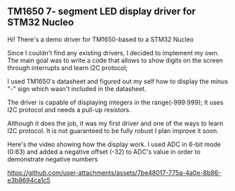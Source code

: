 ## TM1650 7- segment LED display driver for STM32 Nucleo

Hi! There's a demo driver for TM1650-based to a STM32 Nucleo



Since I couldn't find any existing drivers, I decided to implement my own. The main goal was to write a code that allows to show digits on the screen through interrupts and learn I2C protocol;

I used TM1650's datasheet and figured out my self how to display the minus "-" sign which wasn't included in the datasheet. 


The driver is capable of displaying integers in the range(-999:999);
It uses I2C protocol and needs a pull-up resistors. 

Although it does the job, it was my first driver and one of the ways to learn I2C protocol. It is not guaranteed to be fully robust I plan improve it soon.


Here's the video showing how the display work. I used ADC in 6-bit mode (0:63) and added a negative offset (-32)  to ADC's value in order to demonstrate negative numbers


https://github.com/user-attachments/assets/7be48017-775a-4a0e-8b86-e3b8694ca1c5
